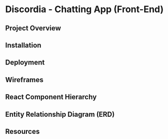 # Discordia - Chatting App (Front-End)
## Project Overview
## Installation
## Deployment
## Wireframes
## React Component Hierarchy
## Entity Relationship Diagram (ERD)
## Resources